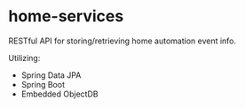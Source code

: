 # home-services
RESTful API for storing/retrieving home automation event info.

Utilizing:
  - Spring Data JPA
  - Spring Boot
  - Embedded ObjectDB
